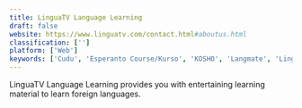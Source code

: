 ```yaml
---
title: LinguaTV Language Learning
draft: false 
website: https://www.linguatv.com/contact.html#aboutus.html
classification: ['']
platform: ['Web']
keywords: ['Cudu', 'Esperanto Course/Kurso', 'KOSHO', 'Langmate', 'Lingbe', 'MosaLingua', 'Preply', 'Wlingua']
---
```

LinguaTV Language Learning provides you with entertaining learning material to learn foreign languages.